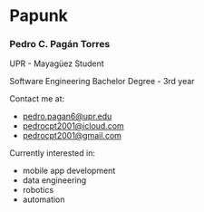# Papunk
### Pedro C. Pagán Torres

UPR - Mayagüez Student

Software Engineering Bachelor Degree - 3rd year

Contact me at:
- pedro.pagan6@upr.edu
- pedrocpt2001@icloud.com
- pedrocpt2001@gmail.com

Currently interested in:
- mobile app development
- data engineering
- robotics
- automation
